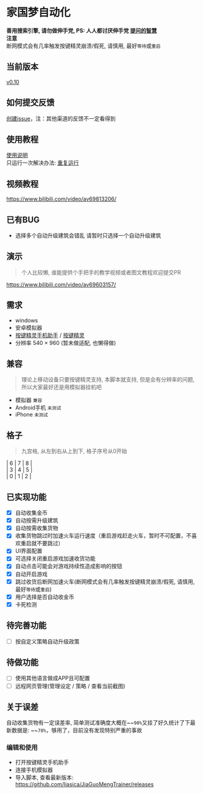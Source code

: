 # 家国梦自动化
**善用搜索引擎, 请勿做伸手党, PS: 人人都讨厌伸手党 [提问的智慧](https://github.com/ryanhanwu/How-To-Ask-Questions-The-Smart-Way/blob/master/README-zh_CN.md)**  
**注意**  
断网模式会有几率触发按键精灵崩溃/假死, 请慎用, 最好`等待`或`重启`

## 当前版本
[v0.10](https://github.com/liasica/JiaGuoMengTrainer/releases/tag/v0.10)

## 如何提交反馈
[创建issue](https://github.com/liasica/JiaGuoMengTrainer/issues/new)，注：其他渠道的反馈不一定看得到

## 使用教程
[使用说明](https://github.com/liasica/JiaGuoMengTrainer/wiki)  
只运行一次解决办法: [重复运行](https://github.com/liasica/JiaGuoMengTrainer/wiki/4.%E8%87%AA%E5%8A%A8%E5%8C%96%E8%AE%BE%E5%AE%9A#%E9%87%8D%E5%A4%8D%E8%BF%90%E8%A1%8C)

## 视频教程
https://www.bilibili.com/video/av69813206/

## 已有BUG
- 选择多个自动升级建筑会错乱 请暂时只选择一个自动升级建筑

## 演示
> 个人比较懒, 谁能提供个手把手的教学视频或者图文教程欢迎提交PR  

https://www.bilibili.com/video/av69603157/

## 需求
- windows
- 安卓模拟器
- [按键精灵手机助手](http://www.mobileanjian.com/) / [按键精灵](http://www.mobileanjian.com/)
- 分辨率 540 × 960 (暂未做适配, 也懒得做)

## 兼容
> 理论上移动设备只要按键精灵支持, 本脚本就支持, 但是会有分辨率的问题, 所以大家最好还是用模拟器挂机吧

- 模拟器 `兼容`
- Android手机 `未测试`
- iPhone `未测试`

## 格子

> 九宫格, 从左到右从上到下, 格子序号从0开始

| 6 | 7 | 8 |  
| 3 | 4 | 5 |  
| 0 | 1 | 2 |  

## 已实现功能
- [x] 自动收集金币
- [x] 自动按需升级建筑
- [x] 自动按需收集货物
- [x] 收集货物跳过时加速火车运行速度（重启游戏赶走火车，暂时不可配置，不喜欢重启就不要跳过）
- [x] UI界面配置
- [x] 可选择关闭重启游戏加速收货功能
- [x] 自动点击可能会对游戏持续性造成影响的按钮
- [x] 自动开启游戏
- [x] 跳过收货后断网加速火车(断网模式会有几率触发按键精灵崩溃/假死, 请慎用, 最好`等待`或`重启`)
- [x] 用户选择是否自动收金币
- [x] 卡死检测

## 待完善功能
- [ ] 按自定义策略自动升级政策

## 待做功能
- [ ] 使用其他语言做成APP且可配置
- [ ] 远程网页管理(管理设定 / 策略 / 查看当前截图)

## 关于误差
自动收集货物有一定误差率, 简单测试准确度大概在~~`90%`又挂了好久统计了下最新数据是: ~~`78%`，够用了，目前没有发现特别严重的事故

### 编辑和使用
- 打开按键精灵手机助手
- 连接手机模拟器
- 导入脚本, 查看最新版本: https://github.com/liasica/JiaGuoMengTrainer/releases
